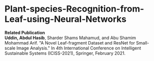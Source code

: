 # Plant-species-Recognition-from-Leaf-using-Neural-Networks  
**Related Publication**  
**Uddin, Abdul Hasib**, Sharder Shams Mahamud, and Abu Shamim Mohammad Arif. "A Novel Leaf-fragment Dataset and ResNet for Small-scale Image Analysis." In 4th International Conference on Intelligent Sustainable Systems (ICISS-2021), Springer, February 2021.
